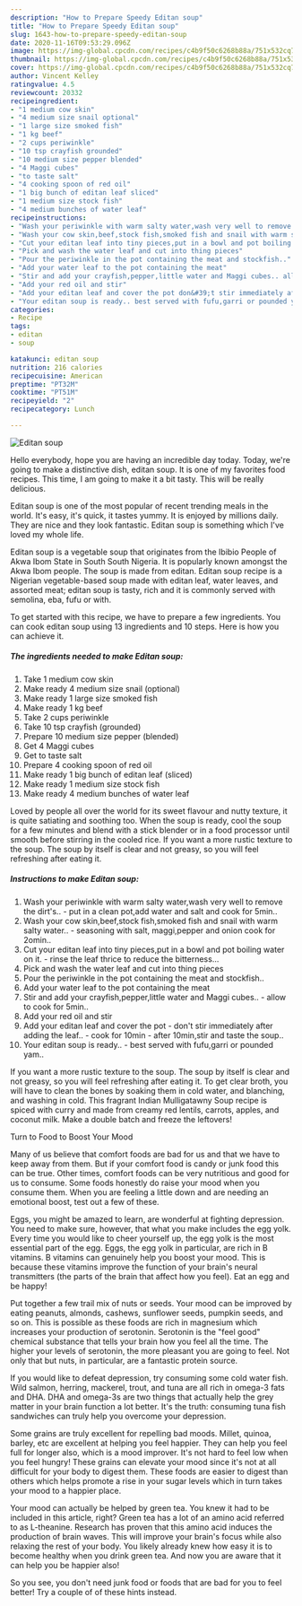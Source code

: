 ```yaml
---
description: "How to Prepare Speedy Editan soup"
title: "How to Prepare Speedy Editan soup"
slug: 1643-how-to-prepare-speedy-editan-soup
date: 2020-11-16T09:53:29.096Z
image: https://img-global.cpcdn.com/recipes/c4b9f50c6268b88a/751x532cq70/editan-soup-recipe-main-photo.jpg
thumbnail: https://img-global.cpcdn.com/recipes/c4b9f50c6268b88a/751x532cq70/editan-soup-recipe-main-photo.jpg
cover: https://img-global.cpcdn.com/recipes/c4b9f50c6268b88a/751x532cq70/editan-soup-recipe-main-photo.jpg
author: Vincent Kelley
ratingvalue: 4.5
reviewcount: 20332
recipeingredient:
- "1 medium cow skin"
- "4 medium size snail optional"
- "1 large size smoked fish"
- "1 kg beef"
- "2 cups periwinkle"
- "10 tsp crayfish grounded"
- "10 medium size pepper blended"
- "4 Maggi cubes"
- "to taste salt"
- "4 cooking spoon of red oil"
- "1 big bunch of editan leaf sliced"
- "1 medium size stock fish"
- "4 medium bunches of water leaf"
recipeinstructions:
- "Wash your periwinkle with warm salty water,wash very well to remove the dirt&#39;s.. put in a clean pot,add water and salt and cook for 5min.."
- "Wash your cow skin,beef,stock fish,smoked fish and snail with warm salty water.. seasoning with salt, maggi,pepper and onion cook for 2omin.."
- "Cut your editan leaf into tiny pieces,put in a bowl and pot boiling water on it. rinse the leaf thrice to reduce the bitterness..."
- "Pick and wash the water leaf and cut into thing pieces"
- "Pour the periwinkle in the pot containing the meat and stockfish.."
- "Add your water leaf to the pot containing the meat"
- "Stir and add your crayfish,pepper,little water and Maggi cubes.. allow to cook for 5min.."
- "Add your red oil and stir"
- "Add your editan leaf and cover the pot don&#39;t stir immediately after adding the leaf.. cook for 10min after 10min,stir and taste the soup.."
- "Your editan soup is ready.. best served with fufu,garri or pounded yam.."
categories:
- Recipe
tags:
- editan
- soup

katakunci: editan soup 
nutrition: 216 calories
recipecuisine: American
preptime: "PT32M"
cooktime: "PT51M"
recipeyield: "2"
recipecategory: Lunch

---
```



![Editan soup](https://img-global.cpcdn.com/recipes/c4b9f50c6268b88a/751x532cq70/editan-soup-recipe-main-photo.jpg)

Hello everybody, hope you are having an incredible day today. Today, we're going to make a distinctive dish, editan soup. It is one of my favorites food recipes. This time, I am going to make it a bit tasty. This will be really delicious.

Editan soup is one of the most popular of recent trending meals in the world. It's easy, it's quick, it tastes yummy. It is enjoyed by millions daily. They are nice and they look fantastic. Editan soup is something which I've loved my whole life.

Editan soup is a vegetable soup that originates from the Ibibio People of Akwa Ibom State in South South Nigeria. It is popularly known amongst the Akwa Ibom people. The soup is made from editan. Editan soup recipe is a Nigerian vegetable-based soup made with editan leaf, water leaves, and assorted meat; editan soup is tasty, rich and it is commonly served with semolina, eba, fufu or with.


To get started with this recipe, we have to prepare a few ingredients. You can cook editan soup using 13 ingredients and 10 steps. Here is how you can achieve it.

<!--inarticleads1-->

##### The ingredients needed to make Editan soup:

1. Take 1 medium cow skin
1. Make ready 4 medium size snail (optional)
1. Make ready 1 large size smoked fish
1. Make ready 1 kg beef
1. Take 2 cups periwinkle
1. Take 10 tsp crayfish (grounded)
1. Prepare 10 medium size pepper (blended)
1. Get 4 Maggi cubes
1. Get to taste salt
1. Prepare 4 cooking spoon of red oil
1. Make ready 1 big bunch of editan leaf (sliced)
1. Make ready 1 medium size stock fish
1. Make ready 4 medium bunches of water leaf


Loved by people all over the world for its sweet flavour and nutty texture, it is quite satiating and soothing too. When the soup is ready, cool the soup for a few minutes and blend with a stick blender or in a food processor until smooth before stirring in the cooled rice. If you want a more rustic texture to the soup. The soup by itself is clear and not greasy, so you will feel refreshing after eating it. 

<!--inarticleads2-->

##### Instructions to make Editan soup:

1. Wash your periwinkle with warm salty water,wash very well to remove the dirt&#39;s.. - put in a clean pot,add water and salt and cook for 5min..
1. Wash your cow skin,beef,stock fish,smoked fish and snail with warm salty water.. - seasoning with salt, maggi,pepper and onion cook for 2omin..
1. Cut your editan leaf into tiny pieces,put in a bowl and pot boiling water on it. - rinse the leaf thrice to reduce the bitterness...
1. Pick and wash the water leaf and cut into thing pieces
1. Pour the periwinkle in the pot containing the meat and stockfish..
1. Add your water leaf to the pot containing the meat
1. Stir and add your crayfish,pepper,little water and Maggi cubes.. - allow to cook for 5min..
1. Add your red oil and stir
1. Add your editan leaf and cover the pot - don&#39;t stir immediately after adding the leaf.. - cook for 10min - after 10min,stir and taste the soup..
1. Your editan soup is ready.. - best served with fufu,garri or pounded yam..


If you want a more rustic texture to the soup. The soup by itself is clear and not greasy, so you will feel refreshing after eating it. To get clear broth, you will have to clean the bones by soaking them in cold water, and blanching, and washing in cold. This fragrant Indian Mulligatawny Soup recipe is spiced with curry and made from creamy red lentils, carrots, apples, and coconut milk. Make a double batch and freeze the leftovers! 

Turn to Food to Boost Your Mood


Many of us believe that comfort foods are bad for us and that we have to keep away from them. But if your comfort food is candy or junk food this can be true. Other times, comfort foods can be very nutritious and good for us to consume. Some foods honestly do raise your mood when you consume them. When you are feeling a little down and are needing an emotional boost, test out a few of these.

Eggs, you might be amazed to learn, are wonderful at fighting depression. You need to make sure, however, that what you make includes the egg yolk. Every time you would like to cheer yourself up, the egg yolk is the most essential part of the egg. Eggs, the egg yolk in particular, are rich in B vitamins. B vitamins can genuinely help you boost your mood. This is because these vitamins improve the function of your brain's neural transmitters (the parts of the brain that affect how you feel). Eat an egg and be happy!

Put together a few trail mix of nuts or seeds. Your mood can be improved by eating peanuts, almonds, cashews, sunflower seeds, pumpkin seeds, and so on. This is possible as these foods are rich in magnesium which increases your production of serotonin. Serotonin is the "feel good" chemical substance that tells your brain how you feel all the time. The higher your levels of serotonin, the more pleasant you are going to feel. Not only that but nuts, in particular, are a fantastic protein source.

If you would like to defeat depression, try consuming some cold water fish. Wild salmon, herring, mackerel, trout, and tuna are all rich in omega-3 fats and DHA. DHA and omega-3s are two things that actually help the grey matter in your brain function a lot better. It's the truth: consuming tuna fish sandwiches can truly help you overcome your depression. 

Some grains are truly excellent for repelling bad moods. Millet, quinoa, barley, etc are excellent at helping you feel happier. They can help you feel full for longer also, which is a mood improver. It's not hard to feel low when you feel hungry! These grains can elevate your mood since it's not at all difficult for your body to digest them. These foods are easier to digest than others which helps promote a rise in your sugar levels which in turn takes your mood to a happier place.

Your mood can actually be helped by green tea. You knew it had to be included in this article, right? Green tea has a lot of an amino acid referred to as L-theanine. Research has proven that this amino acid induces the production of brain waves. This will improve your brain's focus while also relaxing the rest of your body. You likely already knew how easy it is to become healthy when you drink green tea. And now you are aware that it can help you be happier also!

So you see, you don't need junk food or foods that are bad for you to feel better! Try  a  couple of  of  these  hints  instead.

